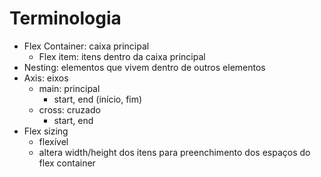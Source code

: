 # Terminologia

- Flex Container: caixa principal
  - Flex item: itens dentro da caixa principal
- Nesting: elementos que vivem dentro de outros elementos
- Axis: eixos
  - main: principal
    - start, end (início, fim)
  - cross: cruzado
    - start, end
- Flex sizing
  - flexível
  - altera width/height dos itens para preenchimento dos espaços do flex container